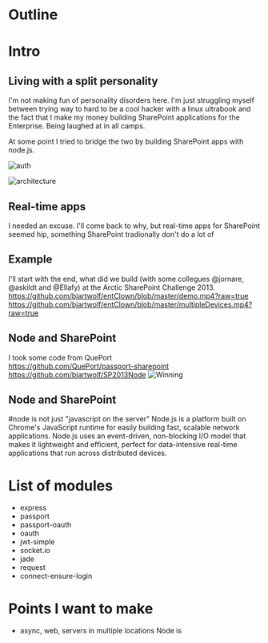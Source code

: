 # Outline
# Intro
## Living with a split personality
I'm not making fun of personality disorders here. I'm just struggling myself between trying way to hard to be a cool hacker with a linux ultrabook and the fact that I make my money building SharePoint applications for the Enterprise. Being laughed at in all camps.

At some point I tried to bridge the two by building SharePoint apps with node.js.

![auth](https://a248.e.akamai.net/camo.github.com/040c84c785b08fc19dd31c7c3f54273614621da7/687474703a2f2f7777772e676c696666792e636f6d2f707562646f632f343331383035362f4c2e706e67)

![architecture](https://raw.github.com/bjartwolf/entClown/blob/master/architecture.jpg)
## Real-time apps
I needed an excuse. I'll come back to why, but real-time apps for SharePoint seemed hip, something SharePoint tradionally don't do a lot of 

## Example
I'll start with the end, what did we build (with some collegues @jornare, @askildt and @Ellafy) at the Arctic SharePoint Challenge 2013.
https://github.com/bjartwolf/entClown/blob/master/demo.mp4?raw=true
https://github.com/bjartwolf/entClown/blob/master/multipleDevices.mp4?raw=true

## Node and SharePoint
I took some code from QuePort  
https://github.com/QuePort/passport-sharepoint
https://github.com/bjartwolf/SP2013Node
![Winning](https://raw.github.com/bjartwolf/entClown/blob/master/winning.jpg)
## Node and SharePoint

#node is not just "javascript on the server"
Node.js is a platform built on Chrome's JavaScript runtime for easily building fast, scalable network applications. Node.js uses an event-driven, non-blocking I/O model that makes it lightweight and efficient, perfect for data-intensive real-time applications that run across distributed devices.


# List of modules 
- express
- passport
- passport-oauth
- oauth
- jwt-simple
- socket.io
- jade
- request
- connect-ensure-login


# Points I want to make
- async, web, servers in multiple locations
  Node is 

